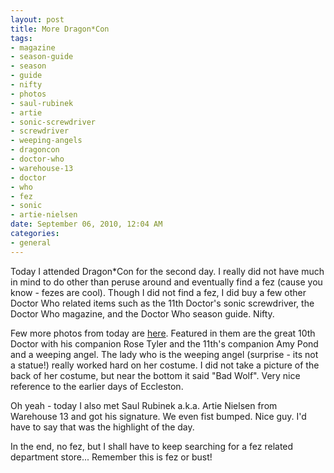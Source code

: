 ```yaml
---
layout: post
title: More Dragon*Con
tags:
- magazine
- season-guide
- season
- guide
- nifty
- photos
- saul-rubinek
- artie
- sonic-screwdriver
- screwdriver
- weeping-angels
- dragoncon
- doctor-who
- warehouse-13
- doctor
- who
- fez
- sonic
- artie-nielsen
date: September 06, 2010, 12:04 AM
categories:
- general
---
```

Today I attended Dragon\*Con for the second day. I really did not have much in mind to do other than peruse around and eventually find a fez (cause you know - fezes are cool). Though I did not find a fez, I did buy a few other Doctor Who related items such as the 11th Doctor's sonic screwdriver, the Doctor Who magazine, and the Doctor Who season guide. Nifty.

Few more photos from today are [here](http://www.flickr.com/photos/tannerld/). Featured in them are the great 10th Doctor with his companion Rose Tyler and the 11th's companion Amy Pond and a weeping angel. The lady who is the weeping angel (surprise - its not a statue!) really worked hard on her costume. I did not take a picture of the back of her costume, but near the bottom it said "Bad Wolf". Very nice reference to the earlier days of Eccleston.

Oh yeah - today I also met Saul Rubinek a.k.a. Artie Nielsen from Warehouse 13 and got his signature. We even fist bumped. Nice guy. I'd have to say that was the highlight of the day.

In the end, no fez, but I shall have to keep searching for a fez related department store... Remember this is fez or bust!
